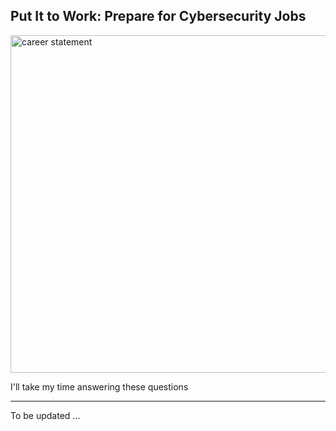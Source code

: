 ## Put It to Work: Prepare for Cybersecurity Jobs

<img width="540" alt="career statement" src="https://github.com/cosmoshivani/Cybersecurity-Portfolio/assets/47838688/ce3ee9d8-9fc3-4c3b-87eb-1f250cdcd367">

I'll take my time answering these questions

---

To be updated ...
